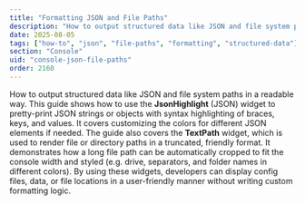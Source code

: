 ```yaml
---
title: "Formatting JSON and File Paths"
description: "How to output structured data like JSON and file system paths in a readable way"
date: 2025-08-05
tags: ["how-to", "json", "file-paths", "formatting", "structured-data"]
section: "Console"
uid: "console-json-file-paths"
order: 2160
---
```


How to output structured data like JSON and file system paths in a readable way. This guide shows how to use the **JsonHighlight** (JSON) widget to pretty-print JSON strings or objects with syntax highlighting of braces, keys, and values. It covers customizing the colors for different JSON elements if needed. The guide also covers the **TextPath** widget, which is used to render file or directory paths in a truncated, friendly format. It demonstrates how a long file path can be automatically cropped to fit the console width and styled (e.g. drive, separators, and folder names in different colors). By using these widgets, developers can display config files, data, or file locations in a user-friendly manner without writing custom formatting logic.
